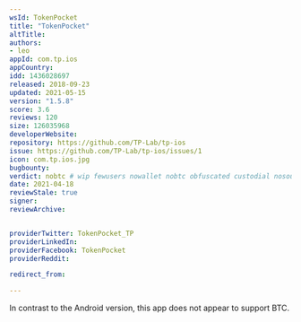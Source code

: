 ```yaml
---
wsId: TokenPocket
title: "TokenPocket"
altTitle: 
authors:
- leo
appId: com.tp.ios
appCountry: 
idd: 1436028697
released: 2018-09-23
updated: 2021-05-15
version: "1.5.8"
score: 3.6
reviews: 120
size: 126035968
developerWebsite: 
repository: https://github.com/TP-Lab/tp-ios
issue: https://github.com/TP-Lab/tp-ios/issues/1
icon: com.tp.ios.jpg
bugbounty: 
verdict: nobtc # wip fewusers nowallet nobtc obfuscated custodial nosource nonverifiable reproducible bounty defunct
date: 2021-04-18
reviewStale: true
signer: 
reviewArchive:


providerTwitter: TokenPocket_TP
providerLinkedIn: 
providerFacebook: TokenPocket
providerReddit: 

redirect_from:

---
```


In contrast to the Android version, this app does not appear to support BTC.
